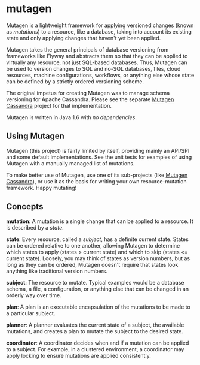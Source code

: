 mutagen
=======

Mutagen is a lightweight framework for applying versioned changes (known as *mutations*) to a resource, like a database, taking into account its existing state and only applying changes that haven't yet been applied.

Mutagen takes the general principals of database versioning from frameworks like Flyway and abstracts them so that they can be applied to virtually any resource, not just SQL-based databases. Thus, Mutagen can be used to version changes to SQL and no-SQL databases, files, cloud resources, machine configurations, workflows, or anything else whose state can be defined by a strictly ordered versioning scheme.

The original impetus for creating Mutagen was to manage schema versioning for Apache Cassandra. Please see the separate [Mutagen Cassandra](https://github.com/toddfast/mutagen-cassandra) project for that implementation.

Mutagen is written in Java 1.6 with *no dependencies*.

Using Mutagen
-------------

Mutagen (this project) is fairly limited by itself, providing mainly an API/SPI and some default implementations. See the unit tests for examples of using Mutagen with a manually managed list of mutations.

To make better use of Mutagen, use one of its sub-projects (like [Mutagen Cassandra](https://github.com/toddfast/mutagen-cassandra)), or use it as the basis for writing your own resource-mutation framework. Happy mutating!

Concepts
--------

**mutation**: A mutation is a single change that can be applied to a resource. It is described by a *state*.

**state**: Every resource, called a *subject*, has a definite current state. States can be ordered relative to one another, allowing Mutagen to determine which states to apply (states > current state) and which to skip (states <= current state). Loosely, you may think of states as version numbers, but as long as they can be ordered, Mutagen doesn't require that states look anything like traditional version numbers.
    
**subject**: The resource to mutate. Typical examples would be a database schema, a file, a configuration, or anything else that can be changed in an orderly way over time.
    
**plan**: A plan is an executable encapsulation of the mutations to be made to a particular subject.
    
**planner**: A planner evaluates the current state of a subject, the available mutations, and creates a plan to mutate the subject to the desired state.
    
**coordinator**: A coordinator decides when and if a mutation can be applied to a subject. For example, in a clustered environment, a coordinator may apply locking to ensure mutations are applied consistently.

